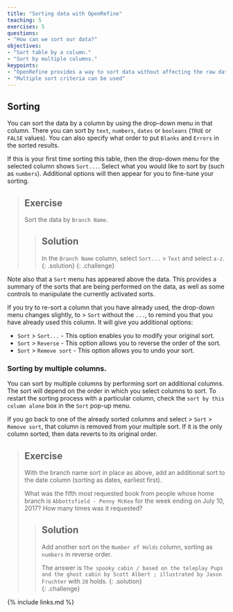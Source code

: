 ```yaml
---
title: "Sorting data with OpenRefine"
teaching: 5
exercises: 5
questions:
- "How can we sort our data?"
objectives:
- "Sort table by a column."
- "Sort by multiple columns."
keypoints:
- "OpenRefine provides a way to sort data without affecting the raw data."
- "Multiple sort criteria can be used"
---
```


## Sorting

You can sort the data by a column by using the drop-down menu in that column.
There you can sort by `text`, `numbers`, `dates` or `booleans` (`TRUE` or `FALSE` values).
You can also specify what order to put `Blanks` and `Errors` in the sorted results.

If this is your first time sorting this table, then the drop-down menu for the
selected column shows `Sort...`. Select what you would like to sort by
(such as `numbers`). Additional options will then appear for you to fine-tune your sorting.

> ## Exercise
>
> Sort the data by `Branch Name`.
>
> > ## Solution
> > In the `Branch Name` column, select `Sort...` > `Text`
> > and select `a-z`.
> {: .solution}
{: .challenge}

Note also that a `Sort` menu has appeared above the data.
This provides a summary of the sorts that are being performed
on the data, as well as some controls to manipulate the
currently activated sorts.

If you try to re-sort a column that you have already used,
the drop-down menu changes slightly, to > `Sort` without the `...`,
to remind you that you have already used this column.
It will give you additional options:

* `Sort` > `Sort...` - This option enables you to modify your original sort.
* `Sort` > `Reverse` - This option allows you to reverse the order of the sort.
* `Sort` > `Remove sort` - This option allows you to undo your sort.

### Sorting by multiple columns.

You can sort by multiple columns by performing sort on additional columns.
The sort will depend on the order in which you select columns to sort.
To restart the sorting process with a particular column, check the
`sort by this column alone` box in the `Sort` pop-up menu.

If you go back to one of the already sorted columns and select > `Sort` > `Remove sort`,
that column is removed from your multiple sort. If it is the only column sorted,
then data reverts to its original order.

> ## Exercise
>
> With the branch name sort in place as above, add an additional sort to the
> date column
> (sorting as dates, earliest first).
>
> What was the fifth most requested book from people whose home branch is
> `Abbottsfield - Penny McKee` for
> the week ending on July 10, 2017? How many times was it requested?
> > ## Solution
> >
> > Add another sort on the `Number of Holds` column, sorting as `numbers` in
> > reverse order.
> >
> > The answer is `The spooky cabin / based on the teleplay Pups and the ghost
> > cabin by Scott Albert ; illustrated by Jason Fruchter` with `20` holds.
> {: .solution}  
{: .challenge}

{% include links.md %}

